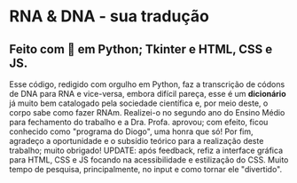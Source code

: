 # RNA & DNA - sua tradução
## Feito com 💖 em Python; Tkinter e HTML, CSS e JS. 

Esse código, redigido com orgulho em Python, faz a transcrição de códons de DNA para RNA e vice-versa, embora difícil pareça, esse é um **dicionário** já muito bem catalogado pela sociedade científica e, por meio deste, o corpo sabe como fazer RNAm.
Realizei-o no segundo ano do Ensino Médio para fechamento do trabalho e a Dra. Profa. aprovou; com efeito, ficou conhecido como "programa do Diogo", uma honra que só!
Por fim, agradeço a oportunidade e o subsídio teórico para a realização deste trabalho; muito obrigado!
UPDATE: após feedback, refiz a interface gráfica para HTML, CSS e JS focando na acessibilidade e estilização do CSS. Muito tempo de pesquisa, principalmente, no input e como tornar ele "divertido".
